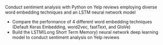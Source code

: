 Conduct sentiment analysis with Python on Yelp reviews employing diverse word embedding techniques and an LSTM neural network model
* Compare the performance of 4 different word embedding techniques (Default Keras Embedding, word2vec, fastText, and GloVe)
* Build the LSTM(Long Short Term Memory) neural network deep learning model to conduct sentiment analysis on Yelp reviews
